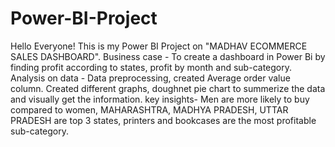 # Power-BI-Project
Hello Everyone!
This is my Power BI Project on "MADHAV ECOMMERCE SALES DASHBOARD".
Business case - To create a dashboard in Power Bi by finding profit according to states, profit by month and sub-category.
Analysis on data - Data preprocessing, created Average order value column.
Created different graphs, doughnet pie chart to summerize the data and visually get the information.
key insights- Men are more likely to buy compared to women, MAHARASHTRA, MADHYA PRADESH, UTTAR PRADESH are top 3 states, printers and bookcases are the most profitable sub-category.

